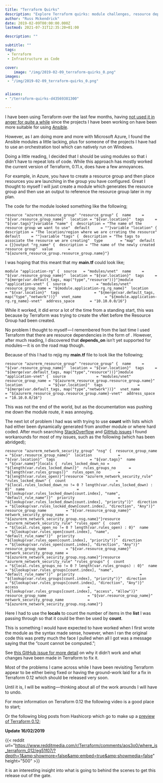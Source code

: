 ```yaml
---
title: "Terraform Quirks"
description: "Explore Terraform quirks: module challenges, resource dependencies, and count/list workarounds."
author: "Russ Mckendrick"
date: 2019-02-09T00:00:00.000Z
lastmod: 2021-07-31T12:35:20+01:00

description: ""

subtitle: ""
tags:
 - Terraform
 - Infrastructure as Code

cover:
    image: "/img/2019-02-09_terraform-quirks_0.png" 
images:
 - "/img/2019-02-09_terraform-quirks_0.png"


aliases:
- "/terraform-quirks-d43569381300"

---
```


I have been using Terraform over the last few months, having [not used it in anger for quite a while](https://mediaglasses.blog/2015/07/19/terraform-azure/) since the projects I have been working on have been more suitable for using [Ansible](https://www.packtpub.com/virtualization-and-cloud/learn-ansible).

However, as I am doing more and more with Microsoft Azure, I found the Ansible modules a little lacking, plus for someone of the projects I have had to use an orchestration tool which can natively run on Windows.

Doing a little reading, I decided that I should be using modules so that i didn’t have to repeat lots of code. While this approach has mostly worked the current version of Terraform, 0.11.x, does have a few annoyances.

For example, in Azure, you have to create a resource group and then place resources you are launching in the group you have configured. Great I thought to myself I will just create a module which generates the resource group and then use an output to reference the resource group later in my plan.

The code for the module looked something like the following;

```
resource "azurerm_resource_group" "resource_group" {  name     = "${var.resource_group_name}"  location = "${var.location}"  tags     = "${var.tags}"}variable "name" {  description = "The name of the resource group we want to use"  default     = ""}variable "location" {  description = "The location/region where we are crrating the resource"  default     = ""}variable "tags" {  description = "The tags to associate the resource we are creating"  type        = "map"  default     = {}}output "rg_name" {  description = "The name of the newly created resource group"  value       = "${azurerm_resource_group.resource_group.name}"}
```

I was hoping that this meant that my **main.tf** could look like;

```
module "application-rg" {  source   = "modules/vnet"  name     = "${var.resource_group_name}"  location = "${var.location}"  tags     = "${merge(var.default_tags, map("type","resource"))}"}module "application-vnet" {  source              = "modules/vnet"  resource_group_name = "${module.application-rg.rg_name}"  location            = "${var.location}"  tags                = "${merge(var.default_tags, map("type","network"))}"  vnet_name           = "${module.application-rg.rg_name}-vnet"  address_space       = "10.10.0.0/16"}
```

While it worked, it did error a lot of the time from a standing start, this was because by Terraform was trying to create the vNet before the Resource Group had been created.

No problem I thought to myself — I remembered from the last time I used Terraform that there are resource dependencies in the form of . However, after much reading, I discovered that **depends_on** isn’t yet supported for modules — it is on the road map though.

Because of this I had to rejig my **main.tf** file to look like the following;

```
resource "azurerm_resource_group" "resource_group" {  name     = "${var.resource_group_name}"  location = "${var.location}"  tags     = "${merge(var.default_tags, map("type","resource"))}"}module "application-vnet" {  source              = "modules/vnet"  resource_group_name = "${azurerm_resource_group.resource_group.name}"  location            = "${var.location}"  tags                = "${merge(var.default_tags, map("type","network"))}"  vnet_name           = "${azurerm_resource_group.resource_group.name}-vnet"  address_space       = "10.10.0.0/16"}
```

This was not the end of the world, but as the documentation was pushing me down the module route, it was annoying.

The next lot of problem I had was with trying to use **count** with lists which had either been dynamically generated from another module or where hard coded. After much searching [StackOverflow](https://stackoverflow.com/questions/tagged/terraform) and [GitHub issues](https://github.com/hashicorp/terraform/issues/) I found workarounds for most of my issues, such as the following (which has been abridged);

```
resource "azurerm_network_security_group" "nsg" {  resource_group_name = "${var.resource_group_name}"  location            = "${var.location}"  tags                = "${var.tags}"  name                = "${var.name}"}locals {  rules_locked_down_no = "${length(var.rules_locked_down)}"  rules_groups_no      = "${length(var.rules_groups)}"  rules_open_no        = "${length(var.rules_open)}"}resource "azurerm_network_security_rule" "rules_locked_down" {  count                       = "${local.rules_locked_down_no != 0 ? length(var.rules_locked_down) : 0}"  name                        = "${lookup(var.rules_locked_down[count.index], "name", "default_rule_name")}"  priority                    = "${lookup(var.rules_locked_down[count.index], "priority")}"  direction                   = "${lookup(var.rules_locked_down[count.index], "direction", "Any")}"  resource_group_name         = "${var.resource_group_name}"  network_security_group_name = "${azurerm_network_security_group.nsg.name}"}resource "azurerm_network_security_rule" "rules_open" {  count                       = "${local.rules_open_no != 0 ? length(var.rules_open) : 0}"  name                        = "${lookup(var.rules_open[count.index], "name", "default_rule_name")}"  priority                    = "${lookup(var.rules_open[count.index], "priority")}"  direction                   = "${lookup(var.rules_open[count.index], "direction", "Any")}"  resource_group_name         = "${var.resource_group_name}"  network_security_group_name = "${azurerm_network_security_group.nsg.name}"}resource "azurerm_network_security_rule" "rules_groups" {  count                                 = "${local.rules_groups_no != 0 ? length(var.rules_groups) : 0}"  name                                  = "${lookup(var.rules_groups[count.index], "name", "default_rule_name")}"  priority                              = "${lookup(var.rules_groups[count.index], "priority")}"  direction                             = "${lookup(var.rules_groups[count.index], "direction", "Any")}"  access                                = "${lookup(var.rules_groups[count.index], "access", "Allow")}"  resource_group_name                   = "${var.resource_group_name}"  network_security_group_name           = "${azurerm_network_security_group.nsg.name}"}
```

Here I had to use the **locals** to count the number of items in the **list** I was passing through so that it could be then be used by **count**.

This is something I would have expected to have worked when I first wrote the module as the syntax made sense, however, when I ran the original code this was pretty much the face I pulled when all I got was a message saying that the “count cannot be computed.”;

See [this GitHub issue for more detail](https://github.com/hashicorp/terraform/issues/18157) on why it didn’t work and what changes have been made in Terraform to fix it.

Most of the problems I came across while I have been revisiting Terraform appear to be either being fixed or having the ground-work laid for a fix in Terraform 0.12 which should be released very soon.

Until it is, I will be waiting — thinking about all of the work arounds I will have to undo.

For more information on Terraform 0.12 the following video is a good place to start;

Or the following blog posts from Hashicorp which go to make up a [preview of Terraform 0.12](https://www.hashicorp.com/blog/terraform-0-1-2-preview);

**Update 16/02/2019**

{{< reddit url="https://www.redditmedia.com/r/Terraform/comments/aos3o0/where_is_terraform_012/eg51f07/?depth=1&amp;showmore=false&amp;embed=true&amp;showmedia=false" height="500" >}}

it is an interesting insight into what is going to behind the scenes to get this release out of the gate.
